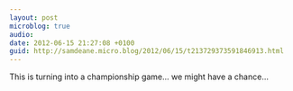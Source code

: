 ```yaml
---
layout: post
microblog: true
audio: 
date: 2012-06-15 21:27:08 +0100
guid: http://samdeane.micro.blog/2012/06/15/t213729373591846913.html
---
```

This is turning into a championship game... we might have a chance...
